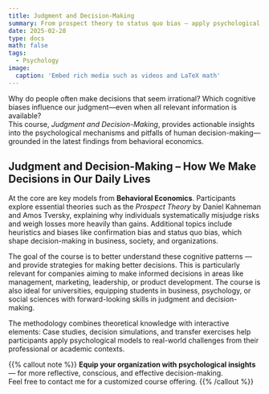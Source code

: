 ```yaml
---
title: Judgment and Decision-Making
summary: From prospect theory to status quo bias – apply psychological models practically and make smarter decisions.
date: 2025-02-28
type: docs
math: false
tags:
  - Psychology
image:
  caption: 'Embed rich media such as videos and LaTeX math'
---
```


Why do people often make decisions that seem irrational? Which cognitive biases influence our judgment—even when all relevant information is available?  
This course, *Judgment and Decision-Making*, provides actionable insights into the psychological mechanisms and pitfalls of human decision-making—grounded in the latest findings from behavioral economics.

## Judgment and Decision-Making – How We Make Decisions in Our Daily Lives

At the core are key models from **Behavioral Economics**. Participants explore essential theories such as the *Prospect Theory* by Daniel Kahneman and Amos Tversky, explaining why individuals systematically misjudge risks and weigh losses more heavily than gains. Additional topics include heuristics and biases like confirmation bias and status quo bias, which shape decision-making in business, society, and organizations.

The goal of the course is to better understand these cognitive patterns — and provide strategies for making better decisions. This is particularly relevant for companies aiming to make informed decisions in areas like management, marketing, leadership, or product development. The course is also ideal for universities, equipping students in business, psychology, or social sciences with forward-looking skills in judgment and decision-making.

The methodology combines theoretical knowledge with interactive elements: Case studies, decision simulations, and transfer exercises help participants apply psychological models to real-world challenges from their professional or academic contexts.

{{% callout note %}}
**Equip your organization with psychological insights** — for more reflective, conscious, and effective decision-making.  
Feel free to contact me for a customized course offering.
{{% /callout %}}